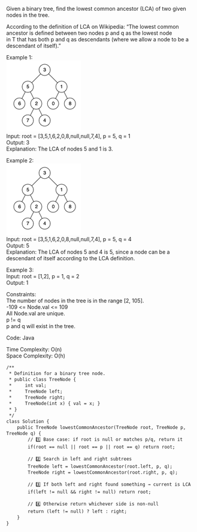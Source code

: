 Given a binary tree, find the lowest common ancestor (LCA) of two given nodes in the tree.  
  
According to the definition of LCA on Wikipedia: “The lowest common ancestor is defined between two nodes p and q as the lowest node  
in T that has both p and q as descendants (where we allow a node to be a descendant of itself).”  
  
Example 1:  
![lca 1](Images/lca1.png)  
Input: root = [3,5,1,6,2,0,8,null,null,7,4], p = 5, q = 1  
Output: 3  
Explanation: The LCA of nodes 5 and 1 is 3.  
  
Example 2:  
![lca 2](Images/lca2.png)  
Input: root = [3,5,1,6,2,0,8,null,null,7,4], p = 5, q = 4  
Output: 5  
Explanation: The LCA of nodes 5 and 4 is 5, since a node can be a descendant of itself according to the LCA definition.  
  
Example 3:  
Input: root = [1,2], p = 1, q = 2  
Output: 1  
  
Constraints:  
The number of nodes in the tree is in the range [2, 105].  
-109 <= Node.val <= 109  
All Node.val are unique.  
p != q  
p and q will exist in the tree.  
  
Code: Java  
  
Time Complexity: O(n)  
Space Complexity: O(h)  
  
```
/**
 * Definition for a binary tree node.
 * public class TreeNode {
 *     int val;
 *     TreeNode left;
 *     TreeNode right;
 *     TreeNode(int x) { val = x; }
 * }
 */
class Solution {
    public TreeNode lowestCommonAncestor(TreeNode root, TreeNode p, TreeNode q) {
        // 1️⃣ Base case: if root is null or matches p/q, return it
        if(root == null || root == p || root == q) return root;

        // 2️⃣ Search in left and right subtrees
        TreeNode left = lowestCommonAncestor(root.left, p, q);
        TreeNode right = lowestCommonAncestor(root.right, p, q);

        // 3️⃣ If both left and right found something → current is LCA
        if(left != null && right != null) return root;

        // 4️⃣ Otherwise return whichever side is non-null
        return (left != null) ? left : right;
    }
}
```
